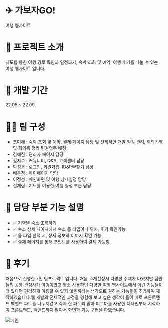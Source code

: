 # ✈ 가보자GO!

여행 웹사이트

# 🛫 프로젝트 소개

지도를 통한 여행 경로 확인과 일정짜기, 숙박 조회 및 예약, 여행 후기를 나눌 수 있는 여행 웹사이트 입니다.

# 🧭 개발 기간
22.05 ~ 22.09

# 👩‍💻 팀 구성
- 조미혜 : 숙박 조회 및 예약, 결제 페이지 담당 및 전체적인 개발 일정 관리, 회의진행 및 회의록 정리 팀원업무 배정
- 김혜진 : 관리자 페이지 담당
- 김지수 : 커뮤니티, Q&A, 고객센터 담당
- 박성은 : 로그인, 회원가입, ID&PW찾기 담당
- 배은정 : 마이페이지 담당
- 이정선 : 메인화면 및 여행 상세일정 담당
- 전채림 : 지도를 이용한 여행 일정 부분 담당

# 📌 담당 부분 기능 설명
- ✅ 지역별 숙소 조회하기
- ✅ 숙소 상세 페이지에서 숙소 룸 타입이나 위치, 후기 확인가능
- ✅ 룸 타입 선택 시, 상세 정보와 이미지 확인 가능
- ✅ 결제 페이지를 통해 포인트를 사용하여 결제 가능함

# 🛬 후기
처음으로 진행한 7인 팀프로젝트 입니다. 처음 주제선정시 다양한 주제가 나왔지만 팀원들의 공통 관심사가 여행이였고 평소 사용하던 다양한 여행 웹사이트에서 이런 기능들이
더 있다면 편리하게 이용할 수 있지 않을까라는 생각으로 원하는 기능들을 추가하여 제작하였습니다.웹 개발의 전체적인 과정을 경험해 보고 싶은 생각이 들어 따로 프론트앤드 백앤드 파트를 
나누지않고 각자 한 파트씩 맡아 피그마를 사용한 디자인부터 시작하여 프론트앤드, 백앤드까지 맡아서 화면과 기능 구현을 하였습니다.

![메인](https://user-images.githubusercontent.com/88229797/217470310-e08ed514-bf4b-4e62-bb28-c41dcae01d17.png)
